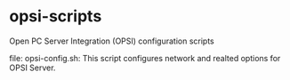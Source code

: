 # opsi-scripts
Open PC Server Integration (OPSI) configuration scripts

file: opsi-config.sh: This script configures network and realted options for OPSI Server.
